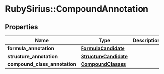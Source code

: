 # RubySirius::CompoundAnnotation

## Properties
Name | Type | Description | Notes
------------ | ------------- | ------------- | -------------
**formula_annotation** | [**FormulaCandidate**](FormulaCandidate.md) |  | [optional] 
**structure_annotation** | [**StructureCandidate**](StructureCandidate.md) |  | [optional] 
**compound_class_annotation** | [**CompoundClasses**](CompoundClasses.md) |  | [optional] 

